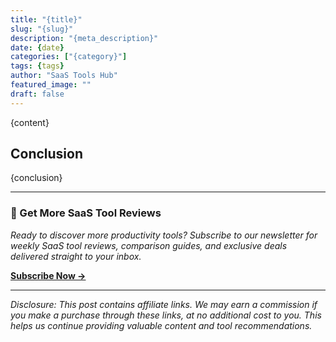```yaml
---
title: "{title}"
slug: "{slug}"
description: "{meta_description}"
date: {date}
categories: ["{category}"]
tags: {tags}
author: "SaaS Tools Hub"
featured_image: ""
draft: false
---
```


{content}

## Conclusion

{conclusion}

---

### 📧 Get More SaaS Tool Reviews

*Ready to discover more productivity tools? Subscribe to our newsletter for weekly SaaS tool reviews, comparison guides, and exclusive deals delivered straight to your inbox.*

**[Subscribe Now →](#{email_signup_url})**

---

*Disclosure: This post contains affiliate links. We may earn a commission if you make a purchase through these links, at no additional cost to you. This helps us continue providing valuable content and tool recommendations.*
